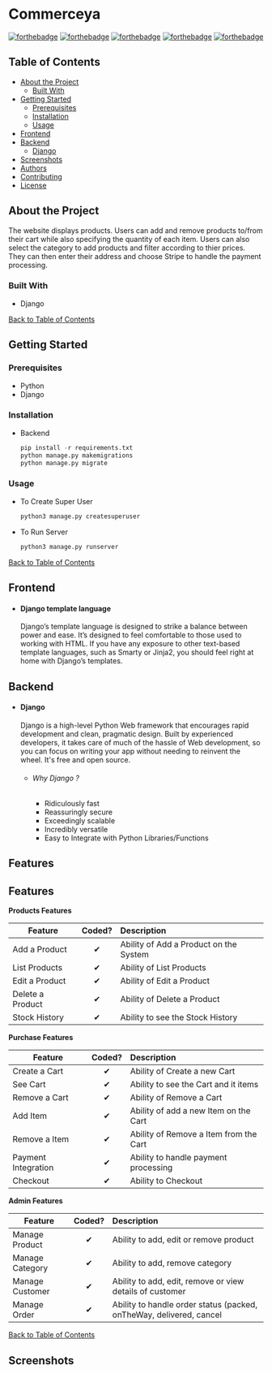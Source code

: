 # Commerceya
[![forthebadge](https://forthebadge.com/images/badges/built-with-love.svg)](https://forthebadge.com)  [![forthebadge](https://forthebadge.com/images/badges/made-with-python.svg)](https://forthebadge.com) [![forthebadge](https://forthebadge.com/images/badges/uses-html.svg)](https://forthebadge.com) [![forthebadge](https://forthebadge.com/images/badges/uses-css.svg)](https://forthebadge.com) [![forthebadge](https://forthebadge.com/images/badges/uses-js.svg)](https://forthebadge.com)


## Table of Contents

* [About the Project](#about-the-project)
  * [Built With](#built-with)
* [Getting Started](#getting-started)
  * [Prerequisites](#prerequisites)
  * [Installation](#installation)
  * [Usage](#usage)
* [Frontend](#frontend)
* [Backend](#backend)
    * [Django](#django)
* [Screenshots](#screenshots)
* [Authors](#authors)
* [Contributing](#contributing)
* [License](#license)

## About the Project
The website displays products. Users can add and remove products to/from their cart while also specifying the quantity of each item. Users can also select the category to add products and filter according to thier prices. They can then enter their address and choose Stripe to handle the payment processing.


### Built With
*   Django

[Back to Table of Contents](#table-of-contents)

## Getting Started
### Prerequisites
* Python
* Django


### Installation



* Backend

    ```Python
    pip install -r requirements.txt
    python manage.py makemigrations
    python manage.py migrate
    ```

### Usage

* To Create Super User

    ``` python
    python3 manage.py createsuperuser
    ```
    
    
* To Run Server

    ``` python
    python3 manage.py runserver
    ```
    
[Back to Table of Contents](#table-of-contents)

## Frontend

* #### Django template language
    Django’s template language is designed to strike a balance between power and ease. It’s designed to feel comfortable to those used to working with HTML. If you have any exposure to other text-based template languages, such as Smarty or Jinja2, you should feel right at home with Django’s templates.
    

## Backend

* #### Django 
    Django is a high-level Python Web framework that encourages rapid development and clean, pragmatic design. Built by experienced developers, it takes care of much of the hassle of Web development, so you can focus on writing your app without needing to reinvent the wheel. It's free and open source.
    
    * ###### Why Django ?
        *  Ridiculously fast
        *  Reassuringly secure
        *  Exceedingly scalable
        *  Incredibly versatile
        *  Easy to Integrate with Python Libraries/Functions

## Features

## Features

<b>Products Features</b>

| Feature  |  Coded?       | Description  |
|----------|:-------------:|:-------------|
| Add a Product | &#10004; | Ability of Add a Product on the System |
| List Products | &#10004; | Ability of List Products |
| Edit a Product | &#10004; | Ability of Edit a Product |
| Delete a Product | &#10004; | Ability of Delete a Product |
| Stock History | &#10004; | Ability to see the Stock History |

<b>Purchase Features</b>

| Feature  |  Coded?       | Description  |
|----------|:-------------:|:-------------|
| Create a Cart | &#10004; | Ability of Create a new Cart |
| See Cart | &#10004; | Ability to see the Cart and it items |
| Remove a Cart | &#10004; | Ability of Remove a Cart |
| Add Item | &#10004; | Ability of add a new Item on the Cart |
| Remove a Item | &#10004; | Ability of Remove a Item from the Cart |
| Payment Integration | &#10004; | Ability to handle payment processing |
| Checkout | &#10004; | Ability to Checkout |


<b>Admin Features</b>

| Feature  |  Coded?       | Description  |
|----------|:-------------:|:-------------|
| Manage Product | &#10004; | Ability to add, edit or remove product |
| Manage Category | &#10004; | Ability to add, remove category |
| Manage Customer | &#10004; | Ability to add, edit, remove or view details of customer |
| Manage Order | &#10004; | Ability to handle order status (packed, onTheWay, delivered, cancel |



[Back to Table of Contents](#table-of-contents)
## Screenshots

